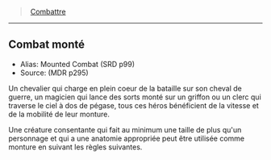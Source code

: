 ﻿> [Combattre](hd_combat.md)

---

## Combat monté

- Alias: Mounted Combat (SRD p99)
- Source: (MDR p295)

Un chevalier qui charge en plein coeur de la bataille sur son cheval de guerre, un magicien qui lance des sorts monté sur un griffon ou un clerc qui traverse le ciel à dos de pégase, tous ces héros bénéficient de la vitesse et de la mobilité de leur monture.

Une créature consentante qui fait au minimum une taille de plus qu'un personnage et qui a une anatomie appropriée peut être utilisée comme monture en suivant les règles suivantes.

